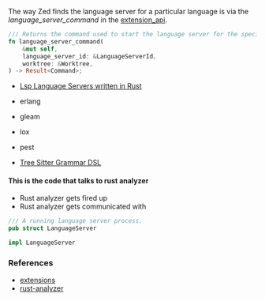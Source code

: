 
The way Zed finds the language server for a particular language is via the *language_server_command*
in the
[extension_api](https://github.com/zed-industries/zed/blob/main/crates/extension_api/src/extension_api.rs).

```rust
/// Returns the command used to start the language server for the specified language.
fn language_server_command(
    &mut self,
    language_server_id: &LanguageServerId,
    worktree: &Worktree,
) -> Result<Command>;
```

- [Lsp Language Servers written in Rust](https://microsoft.github.io/language-server-protocol/implementors/servers/)
- erlang
- gleam
- lox
- pest

- [Tree Sitter Grammar DSL](https://tree-sitter.github.io/tree-sitter/creating-parsers#the-grammar-dsl)

#### This is the code that talks to rust analyzer

- Rust analyzer gets fired up
- Rust analyzer gets communicated with

```rust
/// A running language server process.
pub struct LanguageServer

impl LanguageServer
```

### References
- [extensions](./extensions.md)
- [rust-analyzer](./rustanalyzer.md)

